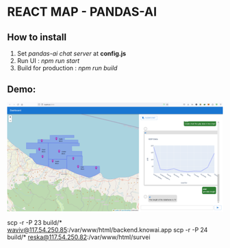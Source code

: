# REACT MAP - PANDAS-AI

## How to install
1. Set *pandas-ai chat server* at **config.js**
2. Run UI : *npm run start*
3. Build for production : *npm run build*

## Demo:
![Screenshot](./src/assets/demo/screenshot1.png)

scp -r -P 23 build/* waviv@117.54.250.85:/var/www/html/backend.knowai.app
scp -r -P 24 build/* reska@117.54.250.82:/var/www/html/survei